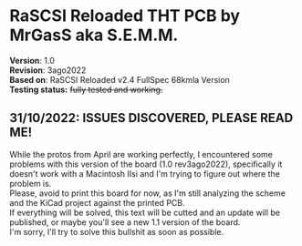 # **RaSCSI Reloaded THT PCB by MrGasS aka S.E.M.M.**  
  
**Version**: 1.0  
**Revision**: 3ago2022  
**Based on**: RaSCSI Reloaded v2.4 FullSpec 68kmla Version  
**Testing status:** ~~fully tested and working.~~

## 31/10/2022: ISSUES DISCOVERED, PLEASE READ ME!
While the protos from April are working perfectly, I encountered some problems with this version of the board (1.0 rev3ago2022), specifically it doesn't work with a Macintosh IIsi and I'm trying to figure out where the problem is.  
Please, avoid to print this board for now, as I'm still analyzing the scheme and the KiCad project against the printed PCB.  
If everything will be solved, this text will be cutted and an update will be published, or maybe you'll see a new 1.1 version of the board.  
I'm sorry, I'll try to solve this bullshit as soon as possible.
